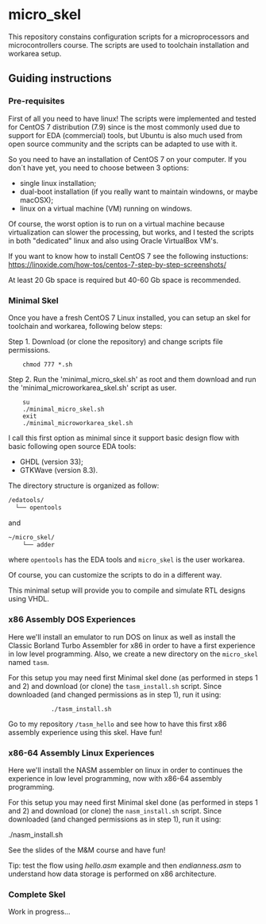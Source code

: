 # micro_skel
This repository constains configuration scripts for a microprocessors and microcontrollers course. The scripts are used to toolchain installation and workarea setup.

## Guiding instructions

### Pre-requisites
First of all you need to have linux! The scripts were implemented and tested for CentOS 7 distribution (7.9) since is the most commonly used due to support for EDA (commercial) tools, but Ubuntu is also much used from open source community and the scripts can be adapted to use with it.

So you need to have an installation of CentOS 7 on your computer. If you don´t have yet, you need to choose between 3 options:
- single linux installation;
- dual-boot installation (if you really want to maintain windowns, or maybe macOSX);
- linux on a virtual machine (VM) running on windows.

Of course, the worst option is to run on a virtual machine because virtualization can slower the processing, but works, and I tested the scripts in both "dedicated" linux and also using Oracle VirtualBox VM's.

If you want to know how to install CentOS 7 see the following instuctions: https://linoxide.com/how-tos/centos-7-step-by-step-screenshots/

At least 20 Gb space is required but 40-60 Gb space is recommended.

### Minimal Skel
Once you have a fresh CentOS 7 Linux installed, you can setup an skel for toolchain and workarea, following below steps:

Step 1. Download (or clone the repository) and change scripts file permissions.
        
        chmod 777 *.sh

Step 2. Run the 'minimal_micro_skel.sh' as root and them download and run the 'minimal_microworkarea_skel.sh' script as user.

        su
        ./minimal_micro_skel.sh
        exit
        ./minimal_microworkarea_skel.sh

I call this first option as minimal since it support basic design flow with basic following open source EDA tools:
- GHDL (version 33);
- GTKWave (version 8.3).

The directory structure is organized as follow:
```bash 
/edatools/
  └── opentools
```

and

```bash 
~/micro_skel/
    └── adder
```

where `opentools` has the EDA tools and `micro_skel` is the user workarea.

Of course, you can customize the scripts to do in a different way.

This minimal setup will provide you to compile and simulate RTL designs using VHDL.

### x86 Assembly DOS Experiences

Here we'll install an emulator to run DOS on linux as well as install the Classic Borland Turbo Assembler for x86 in order to have a first experience in low level programming. Also, we create a new directory on the `micro_skel` named `tasm`.

For this setup you may need first Minimal skel done (as performed in steps 1 and 2) and download (or clone) the `tasm_install.sh` script. Since downloaded (and changed permissions as in step 1), run it using:

                ./tasm_install.sh

Go to my repository `/tasm_hello` and see how to have this first x86 assembly experience using this skel. Have fun!

### x86-64 Assembly Linux Experiences

Here we'll install the NASM assembler on linux in order to continues the experience in low level programming, now with x86-64 assembly programming. 

For this setup you may need first Minimal skel done (as performed in steps 1 and 2) and download (or clone) the `nasm_install.sh` script. Since downloaded (and changed permissions as in step 1), run it using:

./nasm_install.sh

See the slides of the M&M course and have fun!

Tip: test the flow using _hello.asm_ example and then _endianness.asm_ to understand how data storage is performed on x86 architecture.

### Complete Skel

Work in progress...

